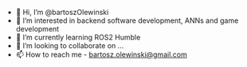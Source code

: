 - 👋 Hi, I’m @bartoszOlewinski
- 👀 I’m interested in backend software development, ANNs and game development
- 🌱 I’m currently learning ROS2 Humble
- 💞️ I’m looking to collaborate on ...
- 📫 How to reach me - bartosz.olewinski@gmail.com

<!---
bartoszOlewinski/bartoszOlewinski is a ✨ special ✨ repository because its `README.md` (this file) appears on your GitHub profile.
You can click the Preview link to take a look at your changes.
--->
